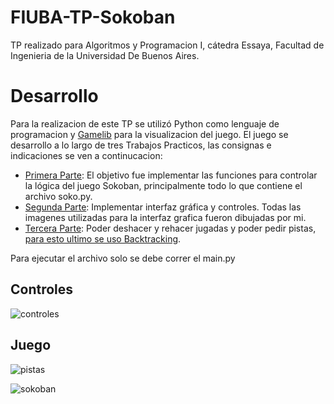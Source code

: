 # FIUBA-TP-Sokoban
TP realizado para Algoritmos y Programacion I, cátedra Essaya, Facultad de Ingenieria de la Universidad De Buenos Aires. 

# Desarrollo
Para la realizacion de este TP se utilizó Python como lenguaje de programacion y [Gamelib](https://github.com/dessaya/python-gamelib) para la visualizacion del juego. 
El juego se desarrollo a lo largo de tres Trabajos Practicos, las consignas e indicaciones se ven a continucacion:
 - [Primera Parte](https://algoritmos1rw.ddns.net/tps/2022-c2/tp1): El objetivo fue implementar las funciones para controlar la lógica del juego Sokoban, principalmente todo lo que contiene el archivo soko.py.
 - [Segunda Parte](https://algoritmos1rw.ddns.net/tps/2022-c2/tp2): Implementar interfaz gráfica y controles. Todas las imagenes utilizadas para la interfaz grafica fueron dibujadas por mi.
 - [Tercera Parte](https://algoritmos1rw.ddns.net/tps/2022-c2/tp3): Poder deshacer y rehacer jugadas y poder pedir pistas, [para esto ultimo se uso Backtracking](https://en.wikipedia.org/wiki/Backtracking).

Para ejecutar el archivo solo se debe correr el main.py

## Controles
![controles](https://github.com/ppazb/FIUBA-TP-Sokoban/assets/72047847/90391e0d-507d-4ee4-bfe3-4c246d85a0cd)

## Juego
![pistas](https://github.com/ppazb/FIUBA-TP-Sokoban/assets/72047847/e8de76ae-b3c1-4b56-b8c1-9e379db2e2f9)

![sokoban](https://github.com/ppazb/FIUBA-TP-Sokoban/assets/72047847/31bb85fb-c611-4844-8791-386b61046866)
